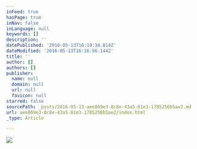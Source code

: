 ```yaml
---
inFeed: true
hasPage: true
inNav: false
inLanguage: null
keywords: []
description: ''
datePublished: '2016-05-13T16:19:34.814Z'
dateModified: '2016-05-13T16:16:56.144Z'
title: ''
author: []
authors: []
publisher:
  name: null
  domain: null
  url: null
  favicon: null
starred: false
sourcePath: _posts/2016-05-13-aee869e3-8c8e-43a5-81e3-1785256b5ae2.md
url: aee869e3-8c8e-43a5-81e3-1785256b5ae2/index.html
_type: Article

---
```

![](https://the-grid-user-content.s3-us-west-2.amazonaws.com/239392a1-cfdb-44f5-9902-164cff8c7648.jpg)